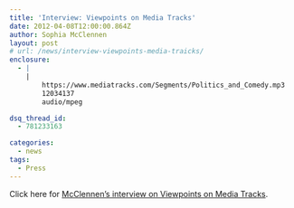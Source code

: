 ```yaml
---
title: 'Interview: Viewpoints on Media Tracks'
date: 2012-04-08T12:00:00.864Z
author: Sophia McClennen
layout: post
# url: /news/interview-viewpoints-media-traicks/
enclosure:
  - |
    |
        https://www.mediatracks.com/Segments/Politics_and_Comedy.mp3
        12034137
        audio/mpeg

dsq_thread_id:
  - 781233163

categories: 
  - news
tags:
  - Press
---
```

Click here for [McClennen’s interview on Viewpoints on Media Tracks][1].

 [1]: https://www.mediatracks.com/Segments/Politics_and_Comedy.mp3